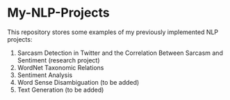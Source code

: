 # My-NLP-Projects

This repository stores some examples of my previously implemented NLP projects:
1. Sarcasm Detection in Twitter and the Correlation Between Sarcasm and Sentiment (research project)
2. WordNet Taxonomic Relations
3. Sentiment Analysis
4. Word Sense Disambiguation (to be added)
5. Text Generation (to be added)
